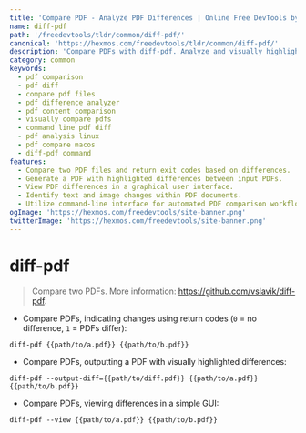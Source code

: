 ```yaml
---
title: 'Compare PDF - Analyze PDF Differences | Online Free DevTools by Hexmos'
name: diff-pdf
path: '/freedevtools/tldr/common/diff-pdf/'
canonical: 'https://hexmos.com/freedevtools/tldr/common/diff-pdf/'
description: 'Compare PDFs with diff-pdf. Analyze and visually highlight differences between PDF files. Free online tool, no registration required.'
category: common
keywords:
  - pdf comparison
  - pdf diff
  - compare pdf files
  - pdf difference analyzer
  - pdf content comparison
  - visually compare pdfs
  - command line pdf diff
  - pdf analysis linux
  - pdf compare macos
  - diff-pdf command
features:
  - Compare two PDF files and return exit codes based on differences.
  - Generate a PDF with highlighted differences between input PDFs.
  - View PDF differences in a graphical user interface.
  - Identify text and image changes within PDF documents.
  - Utilize command-line interface for automated PDF comparison workflows.
ogImage: 'https://hexmos.com/freedevtools/site-banner.png'
twitterImage: 'https://hexmos.com/freedevtools/site-banner.png'
---
```


# diff-pdf

> Compare two PDFs.
> More information: <https://github.com/vslavik/diff-pdf>.

- Compare PDFs, indicating changes using return codes (`0` = no difference, `1` = PDFs differ):

`diff-pdf {{path/to/a.pdf}} {{path/to/b.pdf}}`

- Compare PDFs, outputting a PDF with visually highlighted differences:

`diff-pdf --output-diff={{path/to/diff.pdf}} {{path/to/a.pdf}} {{path/to/b.pdf}}`

- Compare PDFs, viewing differences in a simple GUI:

`diff-pdf --view {{path/to/a.pdf}} {{path/to/b.pdf}}`
